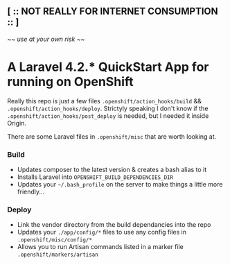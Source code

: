 ## [ :: NOT REALLY FOR INTERNET CONSUMPTION :: ]
~~ *use at your own risk* ~~ 

A Laravel 4.2.* QuickStart App for running on OpenShift
=======================================

Really this repo is just a few files `.openshift/action_hooks/build` && `.openshift/action_hooks/deploy`. Strictyly speaking I don't know if the `.openshift/action_hooks/post_deploy` is needed, but I needed it inside Origin.

There are some Laravel files in `.openshift/misc` that are worth looking at.


### Build

 * Updates composer to the latest version & creates a bash alias to it
 * Installs Laravel into `OPENSHIFT_BUILD_DEPENDENCIES_DIR`
 * Updates your `~/.bash_profile` on the server to make things a little more friendly...

 
### Deploy

 * Link the vendor directory from the build dependancies into the repo
 * Updates your `./app/config/*` files to use any config files in `.openshift/misc/config/*`
 * Allows you to run Artisan commands listed in a marker file `.openshift/markers/artisan`

